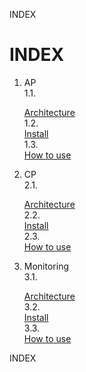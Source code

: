 INDEX
# INDEX
1. AP  
  1.1. <div id="1.1">[Architecture](#1.1)  
  1.2. <div id="1.2">[Install](https://github.com/JaemooSong/PaaS-TA-Sample-Document/blob/master/AP/install.md)  
  1.3. <div id="1.3">[How to use](#1.3)  

2. CP  
  2.1. <div id="2.1">[Architecture](#1.1)  
  2.2. <div id="2.2">[Install](#1.2)  
  2.3. <div id="2.3">[How to use](#1.3)  

3. Monitoring  
  3.1. <div id="3.1">[Architecture](#1.1)  
  3.2. <div id="3.2">[Install](#1.2)  
  3.3. <div id="3.3">[How to use](#1.3)  
  
INDEX
